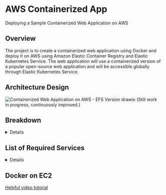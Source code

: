 # AWS Containerized App
Deploying a Sample Containerized Web Application on AWS
## Overview
The project is to create a containerized web application using Docker and deploy it on AWS using Amazon Elastic Container Registry and Elastic Kubernetes Service. The web application will use a containerized version of a popular open-source web application and will be accessible globally through Elastic Kubernetes Service.
## Architecture Design
![Containerized Web Application on AWS - EFS Version drawio](https://github.com/user-attachments/assets/5ea5b602-b945-4f10-a1a2-e65429c05cea)
(Still work in progress, continuously improved.)
## Breakdown
<details>
High-level tasks:
1. Set up an AWS account and create a new Elastic Container Registry.
2. Create a Dockerfile to build a container image of the chosen web application and push it to the Elastic Container Registry.
3. Create an Elastic Kubernetes Service cluster and configure it to use the Elastic Container Registry to pull container images.
4. Deploy the containerized web application to the Elastic Kubernetes Service cluster.
5. Use AWS Load Balancer or Amazon CloudFront to provide global accessibility to the web application.
6. Implement scalability and high availability features for the web application using Elastic Kubernetes Service.

Optional tasks:
1. Use Amazon CloudWatch to monitor the performance and health of the containerized web application.
2. Use AWS ECS to automate the deployment process and manage the container lifecycle.
3. Use AWS Step Functions to manage and secure communication between microservices running in the containerized web application.

Skills needed:
1. Understanding of containerization and Docker.
2. Knowledge of Kubernetes and container orchestration.
3. Familiarity with Elastic Container Registry and Elastic Kubernetes Service.
4. Understanding of AWS infrastructure services such as AWS Load Balancer and Amazon CloudFront.
</details>

## List of Required Services
<details>
**Core:**

- Amazon EC2
- Amazon Elastic Kubernetes Service (EKS)
- Amazon Elastic Container Registry (ECR)
- Application Load Balancer (ALB)
- Amazon Route 53
- Amazon CloudFront
- Amazon Relational Database Service (RDS)

**Additional:**

- AWS Identity and Access Management (IAM) 
- Amazon CloudWatch 
- AWS Auto Scaling 
- AWS Secrets Manager 
- AWS Key Management Service (KMS)

**Development and CI/CD Tools:**

- Docker
- AWS CodePipeline
- AWS CoreBuild
- AWS CodeDeploy
- Kubernetes YAML Files

**Scalability and High Availability:**

- Horizontal Pod Autoscaler (HPA) 
- AWS Fargate (Optional)

**Security and Networking:**

- AWS WAF (Web Application Firewall) 
- AWS VPC (Virtual Private Cloud) 
- AWS NAT Gateway 

**Optional Advanced Features:**

- AWS App Mesh 
- AWS Elastic File System (EFS) 
- AWS Lambda
</details>

## Docker on EC2
[Helpful video tutorial](https://www.youtube.com/watch?v=6Hj-stf51Bc&list=PLqoUmUbJ_zDHPwK-ZWATXiYrUXwWkLY65&index=1)
